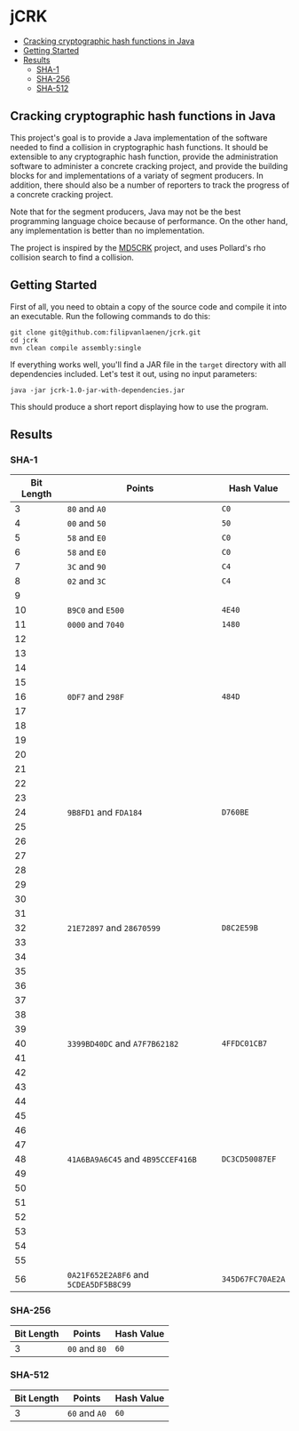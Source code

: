 # jCRK

- [Cracking cryptographic hash functions in Java](#cracking-cryptographic-hash-functions-in-java)
- [Getting Started](#getting-started)
- [Results](#results)
  - [SHA-1](#sha1)
  - [SHA-256](#sha256)
  - [SHA-512](#sha512)

## Cracking cryptographic hash functions in Java

This project's goal is to provide a Java implementation of the software needed to find a collision in cryptographic hash
functions. It should be extensible to any cryptographic hash function, provide the administration software to administer
a concrete cracking project, and provide the building blocks for and implementations of a variaty of segment producers.
In addition, there should also be a number of reporters to track the progress of a concrete cracking project.

Note that for the segment producers, Java may not be the best programming language choice because of performance. On the
other hand, any implementation is better than no implementation.

The project is inspired by the [MD5CRK](https://en.wikipedia.org/wiki/MD5CRK) project, and uses Pollard's rho collision
search to find a collision.

## Getting Started

First of all, you need to obtain a copy of the source code and compile it into an executable. Run the following commands
to do this:

```
git clone git@github.com:filipvanlaenen/jcrk.git
cd jcrk
mvn clean compile assembly:single
```

If everything works well, you'll find a JAR file in the `target` directory with all dependencies included. Let's test it
out, using no input parameters:

```
java -jar jcrk-1.0-jar-with-dependencies.jar
```

This should produce a short report displaying how to use the program.

## Results

### SHA-1

| Bit Length | Points                        | Hash Value   |
|------------|-------------------------------|--------------|
| 3          | `80` and `A0`                 | `C0`         |
| 4          | `00` and `50`                 | `50`         |
| 5          | `58` and `E0`                 | `C0`         |
| 6          | `58` and `E0`                 | `C0`         |
| 7          | `3C` and `90`                 | `C4`         |
| 8          | `02` and `3C`                 | `C4`         |
| 9          |                               |              |
| 10         | `B9C0` and `E500`             | `4E40`       |
| 11         | `0000` and `7040`             | `1480`       |
| 12         |                               |              |
| 13         |                               |              |
| 14         |                               |              |
| 15         |                               |              |
| 16         | `0DF7` and `298F`             | `484D`       |
| 17         |                               |              |
| 18         |                               |              |
| 19         |                               |              |
| 20         |                               |              |
| 21         |                               |              |
| 22         |                               |              |
| 23         |                               |              |
| 24         | `9B8FD1` and `FDA184`         | `D760BE`     |
| 25         |                               |              |
| 26         |                               |              |
| 27         |                               |              |
| 28         |                               |              |
| 29         |                               |              |
| 30         |                               |              |
| 31         |                               |              |
| 32         | `21E72897` and `28670599`     | `D8C2E59B`   |
| 33         |                               |              |
| 34         |                               |              |
| 35         |                               |              |
| 36         |                               |              |
| 37         |                               |              |
| 38         |                               |              |
| 39         |                               |              |
| 40         | `3399BD40DC` and `A7F7B62182` | `4FFDC01CB7` |
| 41         |                               |              |
| 42         |                               |              |
| 43         |                               |              |
| 44         |                               |              |
| 45         |                               |              |
| 46         |                               |              |
| 47         |                               |              |
| 48         | `41A6BA9A6C45` and `4B95CCEF416B` | `DC3CD50087EF` |
| 49         |                               |              |
| 50         |                               |              |
| 51         |                               |              |
| 52         |                               |              |
| 53         |                               |              |
| 54         |                               |              |
| 55         |                               |              |
| 56         | `0A21F652E2A8F6` and `5CDEA5DF5B8C99` | `345D67FC70AE2A` |

### SHA-256

| Bit Length | Points                        | Hash Value   |
|------------|-------------------------------|--------------|
| 3          | `00` and `80`                 | `60`         |

### SHA-512

| Bit Length | Points                        | Hash Value   |
|------------|-------------------------------|--------------|
| 3          | `60` and `A0`                 | `60`         |
